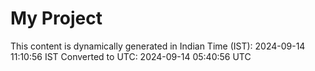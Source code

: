 # My Project

This content is dynamically generated in Indian Time (IST): 2024-09-14 11:10:56 IST
Converted to UTC: 2024-09-14 05:40:56 UTC
